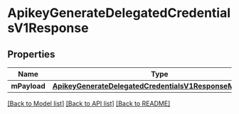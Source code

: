 # ApikeyGenerateDelegatedCredentialsV1Response

## Properties
Name | Type | Description | Notes
------------ | ------------- | ------------- | -------------
**mPayload** | [**ApikeyGenerateDelegatedCredentialsV1ResponseMPayload***](ApikeyGenerateDelegatedCredentialsV1ResponseMPayload.md) |  | 

[[Back to Model list]](../README.md#documentation-for-models) [[Back to API list]](../README.md#documentation-for-api-endpoints) [[Back to README]](../README.md)


